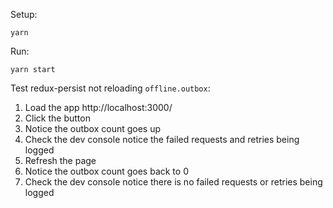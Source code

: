 Setup:
```
yarn
```

Run:
```
yarn start
```

Test redux-persist not reloading `offline.outbox`:

1. Load the app http://localhost:3000/
2. Click the button
3. Notice the outbox count goes up
4. Check the dev console notice the failed requests and retries being logged
5. Refresh the page
6. Notice the outbox count goes back to 0
7. Check the dev console notice there is no failed requests or retries being logged
